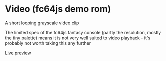 # Video (fc64js demo rom)

A short looping grayscale video clip

The limited spec of the fc64js fantasy console (partly the resolution, mostly the tiny palette) means it is not very well suited to video playback - it's probably not worth taking this any further

[Live preview](https://theinvader360.github.io/fc64js/rom/demo/video/)

